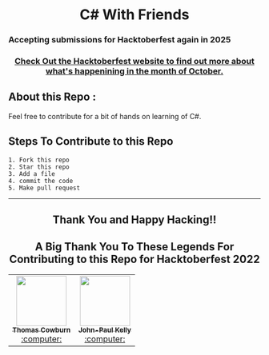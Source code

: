 <h1 align="center">C# With Friends </h1>

### Accepting submissions for Hacktoberfest again in 2025

<h3 align="center">
    <a href="https://hacktoberfest.digitalocean.com/">
        Check Out the Hacktoberfest website to find out more about what's happenining in the month of October.
    </a>
</h3>

## About this Repo :

Feel free to contribute for a bit of hands on learning of C#.

## Steps To Contribute to this Repo

    1. Fork this repo
    2. Star this repo
    3. Add a file
    4. commit the code
    5. Make pull request

***
<h2 align="center">
    <p>
        Thank You and Happy Hacking!!
    </p>
</h2>

<h2 align="center">A Big Thank You To These Legends For Contributing to this Repo for Hacktoberfest 2022 </h2>

<table>
<tr><td align="center"><a href="https://github.com/thomascowburn"><kbd><img src="https://avatars.githubusercontent.com/u/31416650?v=4size=400" width="100px;" alt=""/></kbd><br /><sub><b>Thomas Cowburn</b></sub></a><br /><a href="https://github.com/jpk3lly/TimesTableQuiz/commits?author=thomascowburn" title="Code"> :computer: </a> </td>
<td align="center"><a href="https://github.com/jpk3lly"><kbd><img src="https://avatars.githubusercontent.com/u/39955081?v=4size=400" width="100px;" alt=""/></kbd><br /><sub><b>John-Paul Kelly</b></sub></a><br /><a href="https://github.com/jpk3lly/TimesTableQuiz/commits?author=jpk3lly" title="Code"> :computer: </a> 
</tr></table>
